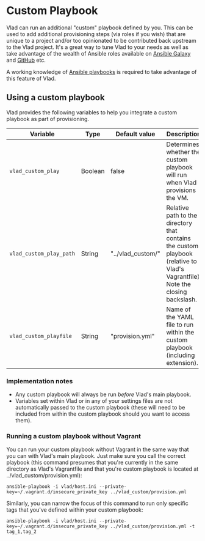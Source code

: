 <h1>Custom Playbook</h1>

Vlad can run an additional "custom" playbook defined by you. This can be used to add additional provisioning steps (via roles if you wish) that are unique to a project and/or too opinionated to be contributed back upstream to the Vlad project. It's a great way to tune Vlad to your needs as well as take advantage of the wealth of Ansible roles available on [Ansible Galaxy](https://galaxy.ansible.com) and [GitHub](https://github.com/search?utf8=%E2%9C%93&q=where%27s+the+ansible+guff+yo%3F&type=Repositories&ref=searchresults) etc.

A working knowledge of [Ansible playbooks](http://docs.ansible.com/playbooks.html) is required to take advantage of this feature of Vlad.

## Using a custom playbook

Vlad provides the following variables to help you integrate a custom playbook as part of provisioning.

| Variable | Type | Default value | Description |
|---|---|---|---|
| `vlad_custom_play` | Boolean | false | Determines whether the custom playbook will run when Vlad provisions the VM. |
| `vlad_custom_play_path` | String  | "../vlad_custom/" | Relative path to the directory that contains the custom playbook (relative to Vlad's Vagrantfile). Note the closing backslash. |
| `vlad_custom_playfile`  | String | "provision.yml" | Name of the YAML file to run within the custom playbook (including extension). |
 
### Implementation notes

- Any custom playbook will always be run _before_ Vlad's main playbook.
- Variables set within Vlad or in any of your settings files are not automatically passed to the custom playbook (these will need to be included from within the custom playbook should you want to access them).

### Running a custom playbook without Vagrant

You can run your custom playbook without Vagrant in the same way that you can with Vlad's main playbook. Just make sure you call the correct playbook (this command presumes that you're currently in the same directory as Vlad's Vagrantfile and that you're custom playbook is located at ../vlad_custom/provision.yml):

    ansible-playbook -i vlad/host.ini --private-key=~/.vagrant.d/insecure_private_key ../vlad_custom/provision.yml

Similarly, you can narrow the focus of this command to run only specific tags that you've defined within your custom playbook:

    ansible-playbook -i vlad/host.ini --private-key=~/.vagrant.d/insecure_private_key ../vlad_custom/provision.yml -t tag_1,tag_2
